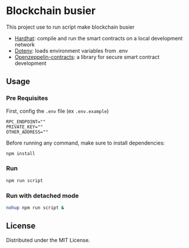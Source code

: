 # Blockchain busier

This project use to run script make blockchain busier

-   [Hardhat](https://github.com/nomiclabs/hardhat): compile and run the smart contracts on a local development network
-   [Dotenv](https://github.com/motdotla/dotenv): loads environment variables from .env
-   [Openzeppelin-contracts](https://github.com/OpenZeppelin/openzeppelin-contracts): a library for secure smart contract development

## Usage

### Pre Requisites

First, config the `.env` file (ex `.env.example`)
```
RPC_ENDPOINT=""
PRIVATE_KEY=""
OTHER_ADDRESS=""
```

Before running any command, make sure to install dependencies:

```sh
npm install
```

### Run

```sh
npm run script
```

### Run with detached mode

```sh
nohup npm run script &
```

## License

Distributed under the MIT License.
